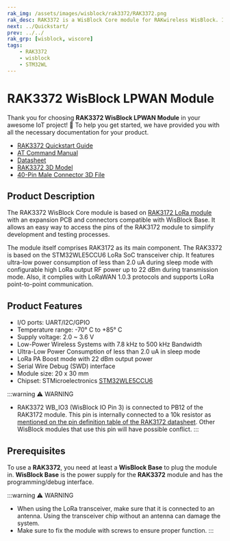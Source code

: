 ```yaml
---
rak_img: /assets/images/wisblock/rak3372/RAK3372.png
rak_desc: RAK3372 is a WisBlock Core module for RAKwireless WisBlock. It extends the WisBlock series with a very efficient core based on STM32WL LoRa SoC which supports LoRa P2P and LoRaWAN functionality.
next: ../Quickstart/
prev: ../../
rak_grp: [wisblock, wiscore]
tags:
    - RAK3372
    - wisblock
    - STM32WL
---
```


# RAK3372 WisBlock LPWAN Module

Thank you for choosing **RAK3372 WisBlock LPWAN Module** in your awesome IoT project! 🎉 To help you get started, we have provided you with all the necessary documentation for your product.

* [RAK3372 Quickstart Guide](../Quickstart/)
* [AT Command Manual](../AT-Command-Manual/)
* [Datasheet](../Datasheet/)
* [RAK3372 3D Model](https://downloads.rakwireless.com/3D_File/WisBlock/3D_RAK3372.step)
* [40-Pin Male Connector 3D File](https://downloads.rakwireless.com/3D_File/Accessory/WisConnector/M40S1003K6M.stp)

## Product Description

The RAK3372 WisBlock Core module is based on [RAK3172 LoRa module](https://docs.rakwireless.com/Product-Categories/WisDuo/RAK3172-Module/Datasheet/) with an expansion PCB and connectors compatible with WisBlock Base. It allows an easy way to access the pins of the RAK3172 module to simplify development and testing processes.

The module itself comprises RAK3172 as its main component. The RAK3372 is based on the STM32WLE5CCU6 LoRa SoC transceiver chip. It features ultra-low power consumption of less than 2.0&nbsp;uA during sleep mode with configurable high LoRa output RF power up to 22&nbsp;dBm during transmission mode. Also, it complies with LoRaWAN 1.0.3 protocols and supports LoRa point-to-point communication.


## Product Features

- I/O ports: UART/I2C/GPIO
- Temperature range: -70°&nbsp;C to +85°&nbsp;C
- Supply voltage: 2.0 ~ 3.6&nbsp;V
- Low-Power Wireless Systems with 7.8&nbsp;kHz to 500&nbsp;kHz Bandwidth
- Ultra-Low Power Consumption of less than 2.0&nbsp;uA in sleep mode
- LoRa PA Boost mode with 22&nbsp;dBm output power
- Serial Wire Debug (SWD) interface
- Module size: 20 x 30&nbsp;mm
- Chipset: STMicroelectronics [STM32WLE5CCU6](https://www.st.com/resource/en/datasheet/stm32wle5cc.pdf)

:::warning ⚠️ WARNING
- RAK3372 WB_IO3 (WisBlock IO Pin 3) is connected to PB12 of the RAK3172 module. This pin is internally connected to a 10k resistor as [mentioned on the pin definition table of the RAK3172 datasheet](https://docs.rakwireless.com/Product-Categories/WisDuo/RAK3172-Module/Datasheet/#pin-definition). Other WisBlock modules that use this pin will have possible conflict.
:::

## Prerequisites

To use a **RAK3372**, you need at least a **WisBlock Base** to plug the module in. **WisBlock Base** is the power supply for the **RAK3372** module and has the programming/debug interface.

:::warning ⚠️ WARNING
- When using the LoRa transceiver, make sure that it is connected to an antenna. Using the transceiver chip without an antenna can damage the system.
- Make sure to fix the module with screws to ensure proper function.
:::
